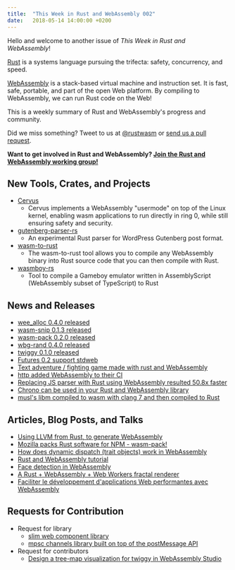 ```yaml
---
title:  "This Week in Rust and WebAssembly 002"
date:   2018-05-14 14:00:00 +0200
---
```


Hello and welcome to another issue of *This Week in Rust and WebAssembly*!

[Rust](https://rust-lang.org) is a systems language pursuing the trifecta: safety, concurrency, and speed.

[WebAssembly](http://webassembly.org) is a stack-based virtual machine and instruction set. It is fast, safe, portable, and part of the open Web platform. By compiling to WebAssembly, we can run Rust code on the Web!

This is a weekly summary of Rust and WebAssembly's progress and community.

Did we miss something? Tweet to us at [@rustwasm](https://twitter.com/rustwasm) or [send us a pull request](https://github.com/rustwasm/rustwasm.github.io).

**Want to get involved in Rust and WebAssembly? [Join the Rust and WebAssembly working group!][get-involved]**

[get-involved]: https://github.com/rust-lang-nursery/rust-wasm/blob/master/README.md#get-involved

## New Tools, Crates, and Projects
* [Cervus](https://github.com/cervus-v/cervus)
    - Cervus implements a WebAssembly "usermode" on top of the Linux kernel, enabling wasm applications to run directly in ring 0, while still ensuring safety and security.
*  [gutenberg-parser-rs](https://github.com/Hywan/gutenberg-parser-rs)
    - An experimental Rust parser for WordPress Gutenberg post format.
* [wasm-to-rust](https://github.com/CryZe/wasm-to-rust)
    - The wasm-to-rust tool allows you to compile any WebAssembly binary into Rust source code that you can then compile with Rust.
* [wasmboy-rs](https://github.com/CryZe/wasmboy-rs)
    -  Tool to compile a Gameboy emulator written in AssemblyScript (WebAssembly subset of TypeScript) to Rust

## News and Releases
* [wee_alloc 0.4.0 released](https://github.com/rustwasm/wee_alloc/blob/master/CHANGELOG.md#040)
* [wasm-snip 0.1.3 released](https://github.com/fitzgen/wasm-snip)
* [wasm-pack 0.2.0 released](https://github.com/ashleygwilliams/wasm-pack/releases/tag/v0.2.0)
* [wbg-rand 0.4.0 released](https://crates.io/crates/wbg-rand)
* [twiggy  0.1.0 released](https://crates.io/crates/twiggy)
* [Futures 0.2 support stdweb](https://github.com/koute/stdweb/pull/206)
* [Text adventure / fighting game made with rust and WebAssembly](https://ldjam.com/events/ludum-dare/41/text-em-up)
* [http added WebAssembly to their CI](https://github.com/hyperium/http#198)
* [Replacing JS parser with Rust using WebAssembly resulted 50.8x faster](https://twitter.com/mnt_io/status/994191317923192832)
* [Chrono can be used in your Rust and WebAssembly library](https://github.com/rust-lang-nursery/rust-wasm/issues/169)
* [musl's libm compiled to wasm with clang 7 and then compiled to Rust](https://gist.github.com/CryZe/3daab58b5b4e2e77c37b03a49645e2e3)


## Articles, Blog Posts, and Talks
* [Using LLVM from Rust, to generate WebAssembly](https://medium.com/@jayphelps/using-llvm-from-rust-to-generate-webassembly-93e8c193fdb4)
* [Mozilla packs Rust software for NPM - wasm-pack!](https://www.golem.de/news/wasm-pack-mozilla-packt-rust-software-fuer-npm-1804-133944.html)
* [How does dynamic dispatch (trait objects) work in WebAssembly](http://fitzgeraldnick.com/2018/04/26/how-does-dynamic-dispatch-work-in-wasm.html)
* [Rust and WebAssembly tutorial](https://freemasen.github.io/wasm_tutorial/)
* [Face detection in WebAssembly](https://www.reddit.com/r/rust/comments/8gg7i1/implement_a_face_detectorpicojs_in_rust_and/)
* [A Rust + WebAssembly + Web Workers fractal renderer](https://www.reddit.com/r/rust/comments/8hdq5r/a_rust_javascript_web_workers_fractal_renderer/)
* [Faciliter le développement d'applications Web performantes avec WebAssembly](https://mixitconf.org/2018/faciliter-le-developpement-d-applications-web-performantes-avec-webassembly)


## Requests for Contribution
* Request for library
    - [slim web component library](https://github.com/rust-lang-nursery/rust-wasm/issues/162)
    - [mpsc channels library built on top of the postMessage API](https://github.com/rust-lang-nursery/rust-wasm/issues/163)
* Request for contributors
    - [Design a tree-map visualization for twiggy in WebAssembly Studio](https://github.com/wasdk/WebAssemblyStudio/issues/163)
